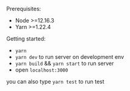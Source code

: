 Prerequisites:

- Node >=12.16.3
- Yarn >=1.22.4

Getting started:

- `yarn`
- `yarn dev` to run server on development env
- `yarn build` && `yarn start` to run server
- open `localhost:3000`

you can also type `yarn test` to run test
